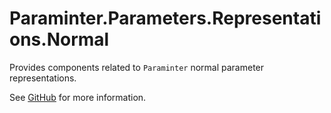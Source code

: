 # Paraminter.Parameters.Representations.Normal

Provides components related to `Paraminter` normal parameter representations.

See [GitHub](https://github.com/Paraminter/Paraminter.Parameters.Representations.Normal) for more information.